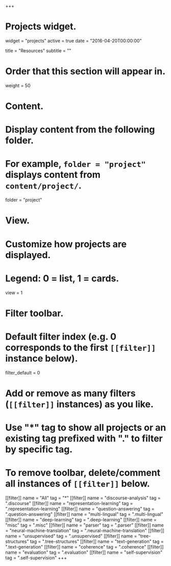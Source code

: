 +++
# Projects widget.
widget = "projects"
active = true
date = "2016-04-20T00:00:00"

title = "Resources"
subtitle = ""

# Order that this section will appear in.
weight = 50

# Content.
# Display content from the following folder.
# For example, `folder = "project"` displays content from `content/project/`.
folder = "project"

# View.
# Customize how projects are displayed.
# Legend: 0 = list, 1 = cards.
view = 1

# Filter toolbar.

# Default filter index (e.g. 0 corresponds to the first `[[filter]]` instance below).
filter_default = 0

# Add or remove as many filters (`[[filter]]` instances) as you like.
# Use "*" tag to show all projects or an existing tag prefixed with "." to filter by specific tag.
# To remove toolbar, delete/comment all instances of `[[filter]]` below.
[[filter]]
  name = "All"
  tag = "*"
[[filter]]
  name = "discourse-analysis"
  tag = ".discourse"
[[filter]]
  name = "representation-learning"
  tag = ".representation-learning"
[[filter]]
  name = "question-answering"
  tag = ".question-answering"
[[filter]]
  name = "multi-lingual"
  tag = ".multi-lingual"
[[filter]]
  name = "deep-learning"
  tag = ".deep-learning"
[[filter]]
  name = "misc"
  tag = ".misc"
[[filter]]
  name = "parser"
  tag = ".parser"
[[filter]]
  name = "neural-machine-translation"
  tag = ".neural-machine-translation"
[[filter]]
  name = "unsupervised"
  tag = ".unsupervised"
[[filter]]
  name = "tree-structures"
  tag = ".tree-structures"
[[filter]]
  name = "text-generation"
  tag = ".text-generation"
[[filter]]
  name = "coherence"
  tag = ".coherence"
[[filter]]
  name = "evaluation"
  tag = ".evaluation"
[[filter]]
  name = "self-supervision"
  tag = ".self-supervision"
+++

